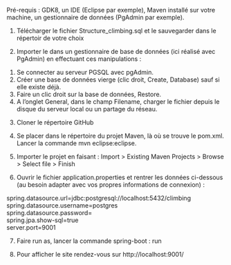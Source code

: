 Pré-requis : GDK8, un IDE (Eclipse par exemple), Maven installé sur votre machine, un gestionnaire de données (PgAdmin par exemple).

1) Télécharger le fichier Structure_climbing.sql et le sauvegarder dans le répertoir de votre choix

2) Importer le dans un gestionnaire de base de données (ici réalisé avec PgAdmin) en effectuant ces manipulations :
1. Se connecter au serveur PGSQL avec pgAdmin.
2. Créer une base de données vierge (clic droit, Create, Database) sauf si elle existe déjà.
3. Faire un clic droit sur la base de données, Restore.
4. A l’onglet General, dans le champ Filename, charger le fichier depuis le disque du serveur local ou un partage du réseau.

3) Cloner le répertoire GitHub

4) Se placer dans le répertoire du projet Maven, là où se trouve le pom.xml. Lancer la commande mvn eclipse:eclipse.

5) Importer le projet en faisant : Import > Existing Maven Projects > Browse > Select file > Finish 

6) Ouvrir le fichier application.properties et rentrer les données ci-dessous (au besoin adapter avec vos propres informations de connexion) :

spring.datasource.url=jdbc:postgresql://localhost:5432/climbing  
spring.datasource.username=postgres  
spring.datasource.password= <mot de passe>  
spring.jpa.show-sql=true  
server.port=9001  

7) Faire run as, lancer la commande spring-boot : run

8) Pour afficher le site rendez-vous sur http://localhost:9001/
